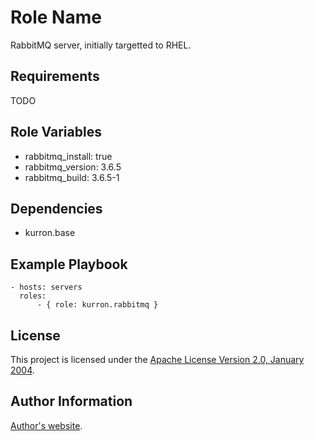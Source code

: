 Role Name
=========

RabbitMQ server, initially targetted to RHEL.

Requirements
------------

TODO

Role Variables
--------------

* rabbitmq_install: true
* rabbitmq_version: 3.6.5
* rabbitmq_build: 3.6.5-1

Dependencies
------------

* kurron.base

Example Playbook
----------------

```
- hosts: servers
  roles:
      - { role: kurron.rabbitmq }
```

License
-------

This project is licensed under the [Apache License Version 2.0, January 2004](http://www.apache.org/licenses/).

Author Information
------------------

[Author's website](http://jvmguy.com/).
